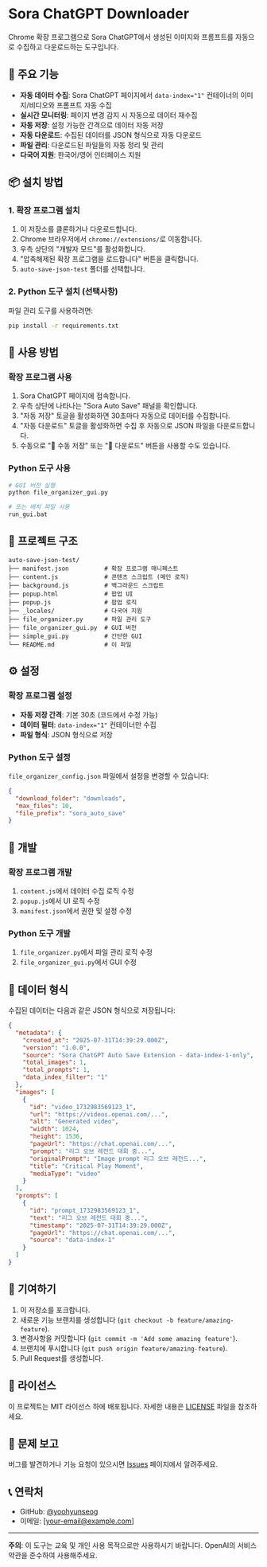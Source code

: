 # Sora ChatGPT Downloader

Chrome 확장 프로그램으로 Sora ChatGPT에서 생성된 이미지와 프롬프트를 자동으로 수집하고 다운로드하는 도구입니다.

## 🚀 주요 기능

- **자동 데이터 수집**: Sora ChatGPT 페이지에서 `data-index="1"` 컨테이너의 이미지/비디오와 프롬프트 자동 수집
- **실시간 모니터링**: 페이지 변경 감지 시 자동으로 데이터 재수집
- **자동 저장**: 설정 가능한 간격으로 데이터 자동 저장
- **자동 다운로드**: 수집된 데이터를 JSON 형식으로 자동 다운로드
- **파일 관리**: 다운로드된 파일들의 자동 정리 및 관리
- **다국어 지원**: 한국어/영어 인터페이스 지원

## 📦 설치 방법

### 1. 확장 프로그램 설치

1. 이 저장소를 클론하거나 다운로드합니다.
2. Chrome 브라우저에서 `chrome://extensions/`로 이동합니다.
3. 우측 상단의 "개발자 모드"를 활성화합니다.
4. "압축해제된 확장 프로그램을 로드합니다" 버튼을 클릭합니다.
5. `auto-save-json-test` 폴더를 선택합니다.

### 2. Python 도구 설치 (선택사항)

파일 관리 도구를 사용하려면:

```bash
pip install -r requirements.txt
```

## 🎯 사용 방법

### 확장 프로그램 사용

1. Sora ChatGPT 페이지에 접속합니다.
2. 우측 상단에 나타나는 "Sora Auto Save" 패널을 확인합니다.
3. "자동 저장" 토글을 활성화하면 30초마다 자동으로 데이터를 수집합니다.
4. "자동 다운로드" 토글을 활성화하면 수집 후 자동으로 JSON 파일을 다운로드합니다.
5. 수동으로 "📸 수동 저장" 또는 "💾 다운로드" 버튼을 사용할 수도 있습니다.

### Python 도구 사용

```bash
# GUI 버전 실행
python file_organizer_gui.py

# 또는 배치 파일 사용
run_gui.bat
```

## 📁 프로젝트 구조

```
auto-save-json-test/
├── manifest.json          # 확장 프로그램 매니페스트
├── content.js             # 콘텐츠 스크립트 (메인 로직)
├── background.js          # 백그라운드 스크립트
├── popup.html             # 팝업 UI
├── popup.js               # 팝업 로직
├── _locales/              # 다국어 지원
├── file_organizer.py      # 파일 관리 도구
├── file_organizer_gui.py  # GUI 버전
├── simple_gui.py          # 간단한 GUI
└── README.md              # 이 파일
```

## ⚙️ 설정

### 확장 프로그램 설정

- **자동 저장 간격**: 기본 30초 (코드에서 수정 가능)
- **데이터 필터**: `data-index="1"` 컨테이너만 수집
- **파일 형식**: JSON 형식으로 저장

### Python 도구 설정

`file_organizer_config.json` 파일에서 설정을 변경할 수 있습니다:

```json
{
  "download_folder": "downloads",
  "max_files": 10,
  "file_prefix": "sora_auto_save"
}
```

## 🔧 개발

### 확장 프로그램 개발

1. `content.js`에서 데이터 수집 로직 수정
2. `popup.js`에서 UI 로직 수정
3. `manifest.json`에서 권한 및 설정 수정

### Python 도구 개발

1. `file_organizer.py`에서 파일 관리 로직 수정
2. `file_organizer_gui.py`에서 GUI 수정

## 📝 데이터 형식

수집된 데이터는 다음과 같은 JSON 형식으로 저장됩니다:

```json
{
  "metadata": {
    "created_at": "2025-07-31T14:39:29.000Z",
    "version": "1.0.0",
    "source": "Sora ChatGPT Auto Save Extension - data-index-1-only",
    "total_images": 1,
    "total_prompts": 1,
    "data_index_filter": "1"
  },
  "images": [
    {
      "id": "video_1732983569123_1",
      "url": "https://videos.openai.com/...",
      "alt": "Generated video",
      "width": 1024,
      "height": 1536,
      "pageUrl": "https://chat.openai.com/...",
      "prompt": "리그 오브 레전드 대회 중...",
      "originalPrompt": "Image prompt 리그 오브 레전드...",
      "title": "Critical Play Moment",
      "mediaType": "video"
    }
  ],
  "prompts": [
    {
      "id": "prompt_1732983569123_1",
      "text": "리그 오브 레전드 대회 중...",
      "timestamp": "2025-07-31T14:39:29.000Z",
      "pageUrl": "https://chat.openai.com/...",
      "source": "data-index-1"
    }
  ]
}
```

## 🤝 기여하기

1. 이 저장소를 포크합니다.
2. 새로운 기능 브랜치를 생성합니다 (`git checkout -b feature/amazing-feature`).
3. 변경사항을 커밋합니다 (`git commit -m 'Add some amazing feature'`).
4. 브랜치에 푸시합니다 (`git push origin feature/amazing-feature`).
5. Pull Request를 생성합니다.

## 📄 라이선스

이 프로젝트는 MIT 라이선스 하에 배포됩니다. 자세한 내용은 [LICENSE](LICENSE) 파일을 참조하세요.

## 🐛 문제 보고

버그를 발견하거나 기능 요청이 있으시면 [Issues](https://github.com/yoohyunseog/sora-chatgpt-downloader/issues) 페이지에서 알려주세요.

## 📞 연락처

- GitHub: [@yoohyunseog](https://github.com/yoohyunseog)
- 이메일: [your-email@example.com]

---

**주의**: 이 도구는 교육 및 개인 사용 목적으로만 사용하시기 바랍니다. OpenAI의 서비스 약관을 준수하여 사용해주세요. 